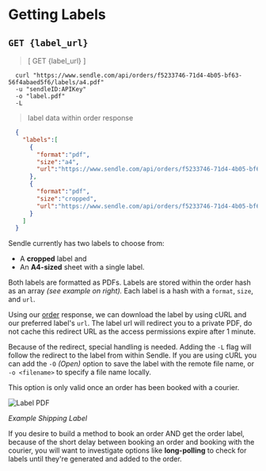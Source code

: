 # Getting Labels
## `GET {label_url}`

> [ GET {label_url} ]

```shell
  curl "https://www.sendle.com/api/orders/f5233746-71d4-4b05-bf63-56f4abaed5f6/labels/a4.pdf"
  -u "sendleID:APIKey"
  -o "label.pdf"
  -L
```

> label data within order response

```json
  {
    "labels":[
      {
        "format":"pdf",
        "size":"a4",
        "url":"https://www.sendle.com/api/orders/f5233746-71d4-4b05-bf63-56f4abaed5f6/labels/a4.pdf"
      },
      {
        "format":"pdf",
        "size":"cropped",
        "url":"https://www.sendle.com/api/orders/f5233746-71d4-4b05-bf63-56f4abaed5f6/labels/cropped.pdf"
      }
    ]
  }
```

Sendle currently has two labels to choose from:

- A **cropped** label and
- An **A4-sized** sheet with a single label.

Both labels are formatted as PDFs. Labels are stored within the order hash as an array *(see example on right).* Each label is a hash with a `format`, `size`, and `url`.

Using our [order](#creating-orders) response, we can download the label by using cURL and our preferred label's `url`. The label url will redirect you to a private PDF, do not cache this redirect URL as the access permissions expire after 1 minute.

Because of the redirect, special handling is needed. Adding the `-L` flag will follow the redirect to the label from within Sendle. If you are using cURL you can add the `-O` *(Open)* option to save the label with the remote file name, or `-o <filename>` to specify a file name locally.

This option is only valid once an order has been booked with a courier.

![Label PDF](images/label_pdf.png)

_Example Shipping Label_

<aside class='success'>If you desire to build a method to book an order AND get the order label, because of the short delay between booking an order and booking with the courier, you will want to investigate options like <strong>long-polling</strong> to check for labels until they're generated and added to the order.</aside>
